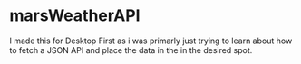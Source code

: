 # marsWeatherAPI
I made this for Desktop First as i was primarly just trying
to learn about how to fetch a JSON API and place the
data in the in the desired spot. 
